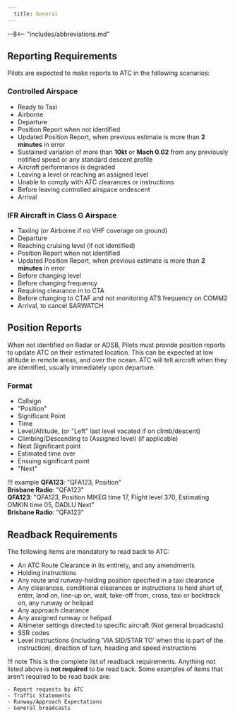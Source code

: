 ```yaml
---
  title: General
---
```


--8<-- "includes/abbreviations.md"

## Reporting Requirements
Pilots are expected to make reports to ATC in the following scenarios:

### Controlled Airspace
- Ready to Taxi
- Airborne
- Departure
- Position Report when not identified
- Updated Position Report, when previous estimate is more than **2 minutes** in error
- Sustained variation of more than **10kt** or **Mach 0.02** from any previously notified speed or any standard descent profile
- Aircraft performance is degraded
- Leaving a level or reaching an assigned level
- Unable to comply with ATC clearances or instructions
- Before leaving controlled airspace ondescent
- Arrival

### IFR Aircraft in Class G Airspace
- Taxiing (or Airborne if no VHF coverage on ground)
- Departure
- Reaching cruising level (if not identified)
- Position Report when not identified
- Updated Position Report, when previous estimate is more than **2 minutes** in error
- Before changing level
- Before changing frequency
- Requiring clearance in to CTA
- Before changing to CTAF and not monitoring ATS frequency on COMM2
- Arrival, to cancel SARWATCH

## Position Reports
When not identified on Radar or ADSB, Pilots must provide position reports to update ATC on their estimated location. This can be expected at low altitude in remote areas, and over the ocean. ATC will tell aircraft when they are identified, usually immediately upon departure.

### Format
- Callsign
- "Position"
- Significant Point
- Time
- Level/Altitude, (or "Left" last level vacated if on climb/descent)
- Climbing/Descending to (Assigned level) (if applicable)
- Next Significant point
- Estimated time over
- Ensuing significant point
- "Next"

!!! example
    **QFA123**: "QFA123, Position"  
    **Brisbane Radio**: "QFA123"  
    **QFA123**: "QFA123, Position MIKEG time 17, Flight level 370, Estimating OMKIN time 05, DADLU Next"  
    **Brisbane Radio**: "QFA123"  



## Readback Requirements
The following items are mandatory to read back to ATC:  

- An ATC Route Clearance in its entirety, and any amendments
- Holding instructions
- Any route and runway-holding position specified in a taxi clearance
- Any clearances, conditional clearances or instructions to hold short of, enter, land on, line-up on, wait, take-off from, cross, taxi or backtrack on, any runway or helipad
- Any approach clearance
- Any assigned runway or helipad
- Altimeter settings directed to specific aircraft (Not general broadcasts)
- SSR codes
- Level instructions (including ‘VIA SID/STAR TO’ when this is part of the instruction), direction of turn, heading and speed instructions

!!! note
    This is the complete list of readback requirements. Anything not listed above is **not required** to be read back. Some examples of items that aren't required to be read back are:

    - Report requests by ATC
    - Traffic Statements
    - Runway/Approach Expectations
    - General broadcasts